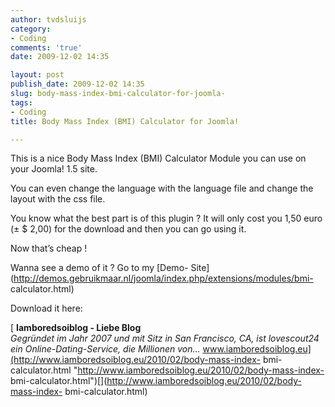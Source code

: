 ```yaml
---
author: tvdsluijs
category:
- Coding
comments: 'true'
date: 2009-12-02 14:35

layout: post
publish_date: 2009-12-02 14:35
slug: body-mass-index-bmi-calculator-for-joomla-
tags:
- Coding
title: Body Mass Index (BMI) Calculator for Joomla!

---
```

This is a nice Body Mass Index (BMI) Calculator Module you can use on your
Joomla! 1.5 site.

You can even change the language with the language file and change the layout
with the css file.

You know what the best part is of this plugin ? It will only cost you 1,50
euro (± $ 2,00) for the download and then you can go using it.

Now that’s cheap !

Wanna see a demo of it ? Go to my [Demo-
Site](http://demos.gebruikmaar.nl/joomla/index.php/extensions/modules/bmi-
calculator.html)

Download it here:

[ **Iamboredsoiblog - Liebe Blog**  
 _Gegründet im Jahr 2007 und mit Sitz in San Francisco, CA, ist lovescout24
ein Online-Dating-Service, die Millionen von…_
www.iamboredsoiblog.eu](http://www.iamboredsoiblog.eu/2010/02/body-mass-index-
bmi-calculator.html "http://www.iamboredsoiblog.eu/2010/02/body-mass-index-
bmi-calculator.html")[](http://www.iamboredsoiblog.eu/2010/02/body-mass-index-
bmi-calculator.html)

